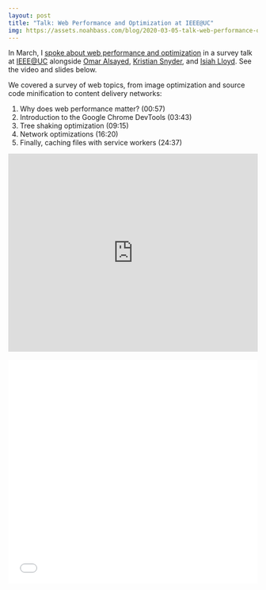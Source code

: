 ```yaml
---
layout: post
title: "Talk: Web Performance and Optimization at IEEE@UC"
img: https://assets.noahbass.com/blog/2020-03-05-talk-web-performance-optimization-ieee/img.jpg
---
```


In March, I [spoke about web performance and optimization](https://www.youtube.com/watch?v=THNTOPjCv20) in a survey talk at [IEEE@UC](http://ieee.uc.edu/) alongside [Omar Alsayed](https://github.com/omaralsayed), [Kristian Snyder](https://github.com/snyderks), and [Isiah Lloyd](https://github.com/isiah-lloyd). See the video and slides below.

We covered a survey of web topics, from image optimization and source code minification to content delivery networks:

1. Why does web performance matter? (00:57)
2. Introduction to the Google Chrome DevTools (03:43)
3. Tree shaking optimization (09:15)
4. Network optimizations (16:20)
5. Finally, caching files with service workers (24:37)

<iframe width="100%" src="https://www.youtube.com/embed/THNTOPjCv20" frameborder="0" allow="accelerometer; autoplay; encrypted-media; gyroscope; picture-in-picture" style="min-height: 399px; max-width: 100%; margin: 0 auto; display: block" allowfullscreen></iframe>

<br>

<iframe src="//speakerdeck.com/player/cc28b3d422b241aaa33e17fb4ef7a6b7" height="450" width="100%" allowtransparency="true" frameborder="0" mozallowfullscreen="true" webkitallowfullscreen="true" allowfullscreen="true"></iframe>
